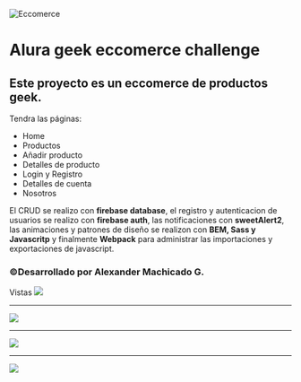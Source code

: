 ![Eccomerce](https://i.ibb.co/Wpgtg1b/eccomerce.jpg)
# **Alura geek eccomerce challenge**
## Este proyecto es un eccomerce de productos geek.
Tendra las páginas:
- Home
- Productos
- Añadir producto
- Detalles de producto
- Login y Registro
- Detalles de cuenta
- Nosotros

El CRUD se realizo con **firebase database**, el registro y autenticacion de usuarios se realizo con **firebase auth**, las notificaciones con **sweetAlert2**, las animaciones y patrones de diseño se realizon con **BEM, Sass y Javascritp** y finalmente **Webpack** para administrar las importaciones y exportaciones de javascript.
### &copy;Desarrollado por Alexander Machicado G.
Vistas
![](https://i.ibb.co/1LBWt63/eccomerce.jpg)

------------


![](https://i.ibb.co/hc0skcN/eccomerce.jpg)

------------


![](https://i.ibb.co/VwnXhd3/eccomerce.jpg)

------------

![](https://i.ibb.co/JvFXXM8/mobile.png)
